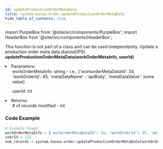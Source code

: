 ```yaml
---
id: updateProductionOrderMetaData
title: system.kanoa.order.updateProductionOrderMetaData
hide_table_of_contents: true
---
```


import PurpleBox from '@site/src/components/PurpleBox';
import HeaderBox from '@site/src/components/HeaderBox';

<PurpleBox>This function is not part of a class and can be used independently.</PurpleBox>
<HeaderBox header="Description">
    Update a production order meta data (kanoaOPS).
</HeaderBox>
<HeaderBox header="Syntax">
    <b>updateProductionOrderMetaData(workOrderMetaInfo, userId)</b>
    <li>Parameters: <br />
        <ul>workOrderMetaInfo: string - i.e., &#123;'workorderMetaDataId': 34, 'workOrderId': 45, 'metaDataName' : 'apiBody', 'metaDataValue': some value}</ul>
            <ul>userId: int</ul>
    </li>
    <li>Returns:<br />
        <ul># of records modified - int</ul>
    </li>
</HeaderBox>

### Code Example

```python
# Example Usage:
workOrderMetaInfo = {'workorderMetaDataId': 34, 'workOrderId': 45, 'metaDataName' : 'apiBody', 'metaDataValue': 'some value'}
userId = 123
num_records = system.kanoa.order.updateProductionOrderMetaData(workOrderMetaInfo, userId)